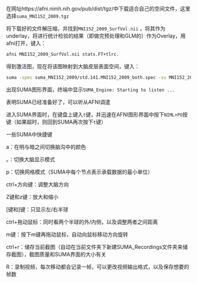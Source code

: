 在网址https://afni.nimh.nih.gov/pub/dist/tgz/中下载适合自己的空间文件，这里选择`suma_MNI152_2009.tgz`

将下载好的文件解压缩，并找到`MNI152_2009_SurfVol.nii`	，将其作为underlay，将进行统计检验的结果（即做完预处理和GLM的）作为Overlay，用afni打开，键入：

```bash
afni MNI152_2009_SurfVol.nii stats.FT+tlrc.
```

得到激活图，现在将该图映射到大脑皮层表面空间，键入：

~~~bash
suma -spec suma_MNI152_2009/std.141.MNI152_2009_both.spec -sv MNI152_2009_SurfVol.nii &  # std.141.MNI152_2009_both.spec是suma_MNI152_2009文件夹里关于大脑两个半球（both）的文件；&表示让程序在后台运行，不影响前台继续工作
~~~

出现SUMA图形界面，终端中显示`SUMA_Engine: Starting to listen ...`

表明SUMA已经准备好了，可以听从AFNI调遣

进入SUMA界面时，在键盘上键入`t`键，并迅速在AFNI图形界面中按下`NIML+PO`按键（如果超时，则回到SUMA再次按下`t`键）

一些SUMA中快捷键

a：在明与暗之间切换脑沟中的颜色

。：切换大脑显示模式

p：切换网格模式（SUMA中每个节点表示承载数据的最小单位）

ctrl+方向键：调整大脑方向

Z键和z键：放大和缩小

[键和]键：只显示左/右半球

ctrl+拖动鼠标：同时看两个半球的外/内侧，以及调整两者之间距离

m键：按下m键再拖动鼠标，自动向鼠标移动方向旋转

ctrl+r：储存当前截图（自动在当前文件夹下新建SUMA_Recordings文件夹来储存截图），截图质量和SUMA界面的大小有关

R：录制视频，每次移动都会记录一帧，可以更改视频输出格式，以及保存想要的帧数